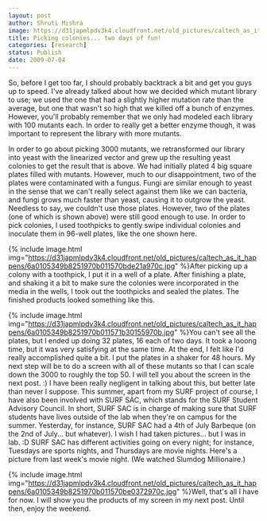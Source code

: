 ```yaml
---
layout: post
author: Shruti Mishra
image: https://d31japmlpdv3k4.cloudfront.net/old_pictures/caltech_as_it_happens/6a0105349b8251970b011571b2c2a1970b.jpg
title: Picking colonies... two days of fun!
categories: [research]
status: Publish
date: 2009-07-04
---
```


So, before I get too far, I should probably backtrack a bit and get you guys up to speed. I've already talked about how we decided which mutant library to use; we used the one that had a slightly higher mutation rate than the average, but one that wasn't so high that we killed off a bunch of enzymes. However, you'll probably remember that we only had modeled each library with 100 mutants each. In order to really get a better enzyme though, it was important to represent the library with more mutants.

In order to go about picking 3000 mutants, we retransformed our library into yeast with the linearized vector and grew up the resulting yeast colonies to get the result that is above. We had initially plated 4 big square plates filled with mutants. However, much to our disappointment, two of the plates were contaminated with a fungus. Fungi are similar enough to yeast in the sense that we can't really select against them like we can bacteria, and fungi grows much faster than yeast, causing it to outgrow the yeast. Needless to say, we couldn't use those plates. However, two of the plates (one of which is shown above) were still good enough to use. In order to pick colonies, I used toothpicks to gently swipe individual colonies and inoculate them in 96-well plates, like the one shown here.


{% include image.html img="https://d31japmlpdv3k4.cloudfront.net/old_pictures/caltech_as_it_happens/6a0105349b8251970b011570bde21a970c.jpg" %}After picking up a colony with a toothpick, I put it in a well of a plate. After finishing a plate, and shaking it a bit to make sure the colonies were incorporated in the media in the wells, I took out the toothpicks and sealed the plates. The finished products looked something like this.


{% include image.html img="https://d31japmlpdv3k4.cloudfront.net/old_pictures/caltech_as_it_happens/6a0105349b8251970b011571b30155970b.jpg" %}You can't see all the plates, but I ended up doing 32 plates, 16 each of two days. It took a looong time, but it was very satisfying at the same time. At the end, I felt like I'd really accomplished quite a bit. I put the plates in a shaker for 48 hours. My next step will be to do a screen with all of these mutants so that I can scale down the 3000 to roughly the top 50. I will tell you about the screen in the next post. :)
I have been really negligent in talking about this, but better late than never I suppose. This summer, apart from my SURF project of course, I have also been involved with SURF SAC, which stands for the SURF Student Advisory Council. In short, SURF SAC is in charge of making sure that SURF students have lives outside of the lab when they're on campus for the summer. Yesterday, for instance, SURF SAC had a 4th of July Barbeque (on the 2nd of July... but whatever). I wish I had taken pictures... but I was in lab. :D SURF SAC has different activities going on every night; for instance, Tuesdays are sports nights, and Thursdays are movie nights. Here's a picture from last week's movie night. (We watched Slumdog Millionaire.)


{% include image.html img="https://d31japmlpdv3k4.cloudfront.net/old_pictures/caltech_as_it_happens/6a0105349b8251970b011570be0372970c.jpg" %}Well, that's all I have for now. I will show you the products of my screen in my next post. Until then, enjoy the weekend.

